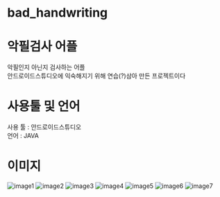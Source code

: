 # bad_handwriting

# 악필검사 어플
악필인지 아닌지 검사하는 어플  
안드로이드스튜디오에 익숙해지기 위해 연습(?)삼아 만든 프로젝트이다  

# 사용툴 및 언어
사용 툴 : 안드로이드스튜디오  
언어 : JAVA  

# 이미지
![image1](https://user-images.githubusercontent.com/55564114/168933907-d560410b-8a88-4a83-8dd6-fa47802cb873.PNG)
![image2](https://user-images.githubusercontent.com/55564114/168933909-31cd94a2-b107-4411-aea4-29bc67e8a0f1.PNG)
![image3](https://user-images.githubusercontent.com/55564114/168933910-a8fc0257-a27d-456f-87b1-857c2b45f877.PNG)
![image4](https://user-images.githubusercontent.com/55564114/168933911-dfa80792-fa36-4080-8834-84f8a24c66a9.PNG)
![image5](https://user-images.githubusercontent.com/55564114/168933912-74107852-0388-47fd-b3ac-81b62e351ef0.PNG)
![image6](https://user-images.githubusercontent.com/55564114/168933914-aa0ccd25-7a59-48d0-8af7-d6f50f3356b8.PNG)
![image7](https://user-images.githubusercontent.com/55564114/168933915-72179990-b692-43d0-8a95-06e7c376858b.PNG)
